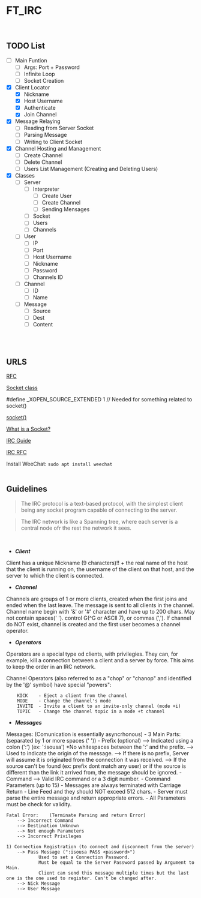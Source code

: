 # FT_IRC
<br>

## TODO List

- [ ] Main Funtion
    - [ ] Args: Port + Password
    - [ ] Infinite Loop
    - [ ] Socket Creation
- [x] Client Locator
    - [x] Nickname
    - [x] Host Username
    - [x] Authenticate
    - [x] Join Channel
- [x] Message Relaying
    - [ ] Reading from Server Socket
    - [ ] Parsing Message
    - [ ] Writing to Client Socket
- [x] Channel Hosting and Management
    - [ ] Create Channel
    - [ ] Delete Channel
    - [ ] Users List Management (Creating and Deleting Users)
- [x] Classes
    - [ ] Server
        - [ ] Interpreter
            - [ ] Create User
            - [ ] Create Channel
            - [ ] Sending Mensages
        - [ ] Socket
        - [ ] Users <vector>
        - [ ] Channels <vector>
    - [ ] User
        - [ ] IP
        - [ ] Port
        - [ ] Host Username
        - [ ] Nickname
        - [ ] Password
        - [ ] Channels ID <vector>
    - [ ] Channel
        - [ ] ID
        - [ ] Name
    - [ ] Message
        - [ ] Source
        - [ ] Dest
        - [ ] Content
<br>
<br>

## URLS

[RFC](www.rfc-editor.org/rfc/rfc1459.html)

[Socket class](https://www.educba.com/socket-programming-in-c-plus-plus/)

#define _XOPEN_SOURCE_EXTENDED 1 // Needed for something related to socket()

[socket()](https://www.ibm.com/docs/en/zos/2.3.0?topic=functions-socket-create-socket)

[What is a Socket?](https://www.tutorialspoint.com/unix_sockets/what_is_socket.htm)

[IRC Guide](https://medium.com/the-complete-guide-for-irc-network-i-e-freenode/irc-protocol-services-and-architecture-4e23da2db62)

[IRC RFC](https://www.rfc-editor.org/rfc/rfc1459.html)

Install WeeChat: 
```sudo apt install weechat```
<br>
<br>
## Guidelines

> The IRC protocol is a text-based protocol, with the simplest client being any socket program capable of connecting to the server.

> The IRC network is like a Spanning tree, where each server is a central node ofr the rest the network it sees.
<br>

- ***Client***

Client has a unique Nickname (9 characters)!! +  the real name of the host
   that the client is running on, the username of the client on that
   host, and the server to which the client is connected.

- ***Channel***

Channels are groups of 1 or more clients, created when the first joins and ended when the last leave. The message is sent to all clients in the channel.
    Channel name begin with '&' or '#' character and have up to 200 chars. May not contain spaces(' '). control G(^G or ASCII 7), or commas (',').
    If channel do NOT exist, channel is created and the first user becomes a channel operator.

- ***Operators***

Operators are a special type od clients, with privilegies. They can, for example, kill a connection between a client and a server by force. This aims to keep the order in an IRC network.

Channel Operators (also referred to as a "chop" or "chanop" and identified by the '@' symbol) have special "powers": 

        KICK    - Eject a client from the channel
        MODE    - Change the channel's mode
        INVITE  - Invite a client to an invite-only channel (mode +i)
        TOPIC   - Change the channel topic in a mode +t channel

- ***Messages***

Messages: (Comunication is essentially asyncrhonous)
    - 3 Main Parts: (separated by 1 or more spaces (' '))
        - Prefix (optional)
            --> Indicated using a colon (':') (ex: ':isousa') *No whitespaces between the ':' and the prefix.
            --> Used to indicate the origin of the message.
            --> If there is no prefix, Server will assume it is originated from the connection it was received.
            --> If the source can't be found (ex: prefix dont match any user) or if the source is different than the link it arrived from, the message should be ignored.
        - Command
            --> Valid IRC command or a 3 digit number.
        - Command Parameters (up to 15)
    - Messages are always terminated with Carriage Return - Line Feed and they should NOT exceed 512 chars. 
    - Server must parse the entire message and return appropriate errors.
    - All Parameters must be check for validity. 

    Fatal Error:    (Terminate Parsing and return Error)
        --> Incorrect Command
        --> Destination Unknown
        --> Not enough Parameters
        --> Incorrect Privileges

    1) Connection Registration (to connect and disconnect from the server)
        --> Pass Message (":isousa PASS <password>")
                Used to set a Connection Password.
                Must be equal to the Server Password passed by Argument to Main.
                Client can send this message multiple times but the last one is the one used to register. Can't be changed after. 
        --> Nick Message
        --> User Message

        
